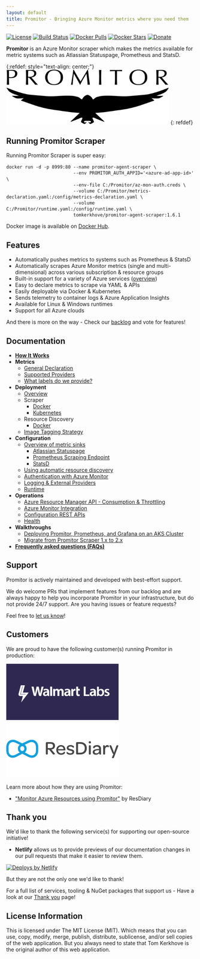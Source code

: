 ```yaml
---
layout: default
title: Promitor - Bringing Azure Monitor metrics where you need them
---
```


[![License](https://img.shields.io/github/license/mashape/apistatus.svg?style=flat-square)](https://github.com/tomkerkhove/promitor/blob/master/LICENSE)
[![Build Status](https://img.shields.io/azure-devops/build/tomkerkhove/promitor/50/master.svg?label=Scraper%20Agent%20-%20CI&style=flat-square)](https://dev.azure.com/tomkerkhove/Promitor/_build/latest?definitionId=50&branchName=master)
[![Docker Pulls](https://img.shields.io/docker/pulls/tomkerkhove/promitor-agent-scraper.svg?style=flat-square)](https://hub.docker.com/r/tomkerkhove/promitor-agent-scraper/)
[![Docker Stars](https://img.shields.io/docker/stars/tomkerkhove/promitor-agent-scraper.svg?style=flat-square)](https://hub.docker.com/r/tomkerkhove/promitor-agent-scraper/)
[![Donate](https://img.shields.io/badge/Donate%20via-GitHub-blue.svg?style=flat-square)](https://github.com/users/tomkerkhove/sponsorship)

**Promitor** is an Azure Monitor scraper which makes the metrics available
for metric systems such as Atlassian Statuspage, Prometheus and StatsD.

{:refdef: style="text-align: center;"}
![Promitor](./media/logos/promitor.png)
{: refdef}

## Running Promitor Scraper

Running Promitor Scraper is super easy:

```shell
docker run -d -p 8999:80 --name promitor-agent-scraper \
                         --env PROMITOR_AUTH_APPID='<azure-ad-app-id>'   \
                         --env-file C:/Promitor/az-mon-auth.creds \
                         --volume C:/Promitor/metrics-declaration.yaml:/config/metrics-declaration.yaml \
                         --volume C:/Promitor/runtime.yaml:/config/runtime.yaml \
                         tomkerkhove/promitor-agent-scraper:1.6.1
```

Docker image is available on [Docker Hub](https://hub.docker.com/r/tomkerkhove/promitor-agent-scraper/).

## Features

- Automatically pushes metrics to systems such as Prometheus & StatsD
- Automatically scrapes Azure Monitor metrics (single and multi-dimensional) across various subscription & resource groups
- Built-in support for a variety of Azure services ([overview](configuration/v1.x/metrics#supported-azure-services))
- Easy to declare metrics to scrape via YAML & APIs
- Easily deployable via Docker & Kubernetes
- Sends telemetry to container logs & Azure Application Insights
- Available for Linux & Windows runtimes
- Support for all Azure clouds

And there is more on the way - Check our [backlog](https://github.com/tomkerkhove/promitor/issues)
and vote for features!

## Documentation

- **[How It Works](concepts/how-it-works)**
- **Metrics**
  - [General Declaration](configuration/v1.x/metrics)
  - [Supported Providers](configuration/v1.x/metrics#supported-azure-services)
  - [What labels do we provide?](metrics/labels)
- **Deployment**
  - [Overview](deployment)
  - Scraper
    - [Docker](deployment/scraper/#docker)
    - [Kubernetes](deployment/scraper/#kubernetes)
  - Resource Discovery
    - [Docker](deployment/resource-discovery/#docker)
  - [Image Tagging Strategy](deployment#image-tagging-strategy)
- **Configuration**
  - [Overview of metric sinks](configuration/v1.x/runtime#metric-sinks)
    - [Atlassian Statuspage](configuration/v2.x/runtime#atlassian-statuspage)
    - [Prometheus Scraping Endpoint](configuration/v1.x/runtime#prometheus-scraping-endpoint)
    - [StatsD](configuration/v1.x/runtime#statsd)
  - [Using automatic resource discovery](configuration/v2.x/resource-discovery)
  - [Authentication with Azure Monitor](configuration/v1.x/azure-monitor)
  - [Logging & External Providers](configuration/v1.x/runtime#telemetry)
  - [Runtime](configuration/v1.x/runtime)
- **Operations**
  - [Azure Resource Manager API - Consumption & Throttling](operations#azure-resource-manager-api---consumption--throttling)
  - [Azure Monitor Integration](operations#azure-monitor-integration)
  - [Configuration REST APIs](operations#configuration-rest-apis)
  - [Health](operations#health)
- **Walkthroughs**
  - [Deploying Promitor, Prometheus, and Grafana on an AKS Cluster](/walkthrough/scrape-promitor-with-prometheus-on-azure-kubernetes-service)
  - [Migrate from Promitor Scraper 1.x to 2.x](/walkthrough/migrate-from-1.x-to-2.x)
- [**Frequently asked questions (FAQs)**](/faq)

## Support

Promitor is actively maintained and developed with best-effort support.

We do welcome PRs that implement features from our backlog and are always happy
to help you incorporate Promitor in your infrastructure, but do not provide 24/7
support. Are you having issues or feature requests?

Feel free to [let us know](https://github.com/tomkerkhove/promitor/issues/new/choose)!

## Customers

We are proud to have the following customer(s) running Promitor in production:

![Walmart Labs](./media/logos/customers/walmart-labs.jpg)
![ResDiary](./media/logos/customers/resdiary.png)

Learn more about how they are using Promitor:

- ["Monitor Azure Resources using Promitor"](https://medium.com/resdiary-product-team/monitor-azure-resources-using-promitor-b3d8384867c1)
 by ResDiary

## Thank you

We'd like to thank the following service(s) for supporting our open-source initiative!

- **Netlify** allows us to provide previews of our documentation changes in our
  pull requests that make it easier to review them.

<!-- markdownlint-disable MD033 -->
  <a href="https://www.netlify.com">
    <img src="https://www.netlify.com/img/global/badges/netlify-color-bg.svg" alt="Deploys by Netlify" />
  </a>
<!-- markdownlint-enable -->

But they are not the only one we'd like to thank!

For a full list of services, tooling & NuGet packages that support us -
 Have a look at our [Thank you](thank-you) page!

## License Information

This is licensed under The MIT License (MIT). Which means that you can use, copy,
modify, merge, publish, distribute, sublicense, and/or sell copies of the web application.
But you always need to state that Tom Kerkhove is the original author of this web
application.
